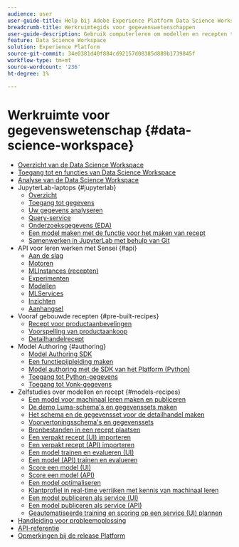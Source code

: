 ```yaml
---
audience: user
user-guide-title: Help bij Adobe Experience Platform Data Science Workspace
breadcrumb-title: Werkruimtegids voor gegevenswetenschappen
user-guide-description: Gebruik computerleren om modellen en recepten te ontwikkelen, te trainen en te scoren met Adobe Sensei- en JupyterLab-laptops.
feature: Data Science Workspace
solution: Experience Platform
source-git-commit: 34e0381d40f884cd92157d08385d889b1739845f
workflow-type: tm+mt
source-wordcount: '236'
ht-degree: 1%

---
```



# Werkruimte voor gegevenswetenschap {#data-science-workspace}

* [Overzicht van de Data Science Workspace](home.md)
* [Toegang tot en functies van Data Science Workspace](access-features-dsw.md)
* [Analyse van de Data Science Workspace](walkthrough.md)
* JupyterLab-laptops {#jupyterlab}
   * [Overzicht](jupyterlab/overview.md)
   * [Toegang tot gegevens](jupyterlab/access-notebook-data.md)
   * [Uw gegevens analyseren](jupyterlab/analyze-your-data.md)
   * [Query-service](jupyterlab/query-service.md)
   * [Onderzoeksgegevens (EDA)](jupyterlab/eda-notebook.md)
   * [Een model maken met de functie voor het maken van recept](jupyterlab/create-a-model.md)
   * [Samenwerken in JupyterLab met behulp van Git](jupyterlab/using-git-for-collaboration.md)
* API voor leren werken met Sensei {#api}
   * [Aan de slag](api/getting-started.md)
   * [Motoren](api/engines.md)
   * [MLInstances (recepten)](api/mlinstances.md)
   * [Experimenten](api/experiments.md)
   * [Modellen](api/models.md)
   * [MLServices](api/mlservices.md)
   * [Inzichten](api/insights.md)
   * [Aanhangsel](api/appendix.md)
* Vooraf gebouwde recepten {#pre-built-recipes}
   * [Recept voor productaanbevelingen](pre-built-recipes/product-recommendations.md)
   * [Voorspelling van productaankoop](pre-built-recipes/product-purchase-prediction.md)
   * [Detailhandelrecept](pre-built-recipes/retail-sales.md)
* Model Authoring {#authoring}
   * [Model Authoring SDK](authoring/sdk.md)
   * [Een functiepijpleiding maken](authoring/feature-pipeline.md)
   * [Model authoring met de SDK van het Platform (Python)](authoring/platform-sdk.md)
   * [Toegang tot Python-gegevens](authoring/python.md)
   * [Toegang tot Vonk-gegevens](authoring/spark.md)
* Zelfstudies over modellen en recept {#models-recipes}
   * [Een model voor machinaal leren maken en publiceren](models-recipes/create-publish-model.md)
   * [De demo Luma-schema&#39;s en gegevenssets maken](models-recipes/create-luma-data.md)
   * [Het schema en de gegevensset voor de detailhandel maken](models-recipes/create-retails-sales-dataset.md)
   * [Voorvertoningsschema&#39;s en gegevenssets](models-recipes/preview-schema-data.md)
   * [Bronbestanden in een recept plaatsen](models-recipes/package-source-files-recipe.md)
   * [Een verpakt recept (UI) importeren](models-recipes/import-packaged-recipe-ui.md)
   * [Een verpakt recept (API) importeren](models-recipes/import-packaged-recipe-api.md)
   * [Een model trainen en evalueren (UI)](models-recipes/train-evaluate-model-ui.md)
   * [Een model (API) trainen en evalueren](models-recipes/train-evaluate-model-api.md)
   * [Score een model (UI)](models-recipes/score-model-ui.md)
   * [Score een model (API)](models-recipes/score-model-api.md)
   * [Een model optimaliseren](models-recipes/optimize-model.md)
   * [Klantprofiel in real-time verrijken met kennis van machinaal leren](models-recipes/enrich-profile.md)
   * [Een model publiceren als service (UI)](models-recipes/publish-model-service-ui.md)
   * [Een model publiceren als service (API)](models-recipes/publish-model-service-api.md)
   * [Geautomatiseerde training en scoring op een service (UI) plannen](models-recipes/schedule-models-ui.md)
* [Handleiding voor probleemoplossing](troubleshooting-guide.md)
* [API-referentie](https://www.adobe.io/apis/experienceplatform/home/api-reference.html#!acpdr/swagger-specs/sensei-ml-api.yaml)
* [Opmerkingen bij de release Platform](https://www.adobe.com/go/platform-release-notes-en)